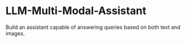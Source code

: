 # LLM-Multi-Modal-Assistant
Build an assistant capable of answering queries based on both text and images.
